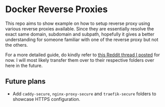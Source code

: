 # Docker Reverse Proxies

This repo aims to show example on how to setup reverse proxy using various reverse proxies available. Since they are essentially resolve the exact same domain, subdomain and subpath, hopefully it gives a better understanding for someone familiar with one of the reverse proxy but not the others.

For a more detailed guide, do kindly refer to [this Reddit thread I posted](https://redd.it/gkyvke) for now. I will most likely transfer them over to their respective folders over here in the future.
## Future plans

- Add `caddy-secure`, `nginx-proxy-secure` and `traefik-secure` folders to showcase HTTPS configuration.